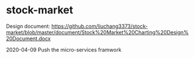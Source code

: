 # stock-market

Design document:
https://github.com/liuchang3373/stock-market/blob/master/document/Stock%20Market%20Charting%20Design%20Document.docx

2020-04-09 Push the micro-services framwork
